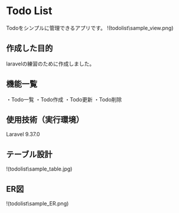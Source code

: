 # Todo List
Todoをシンプルに管理できるアプリです。
!(todolist\sample_view.png)

## 作成した目的
laravelの練習のために作成しました。

## 機能一覧
・Todo一覧
・Todo作成
・Todo更新
・Todo削除

## 使用技術（実行環境）
Laravel 9.37.0

## テーブル設計
!(todolist\sample_table.jpg)

## ER図
!(todolist\sample_ER.png)